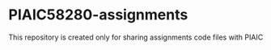 # PIAIC58280-assignments
This repository is created only for sharing assignments code files with PIAIC  

